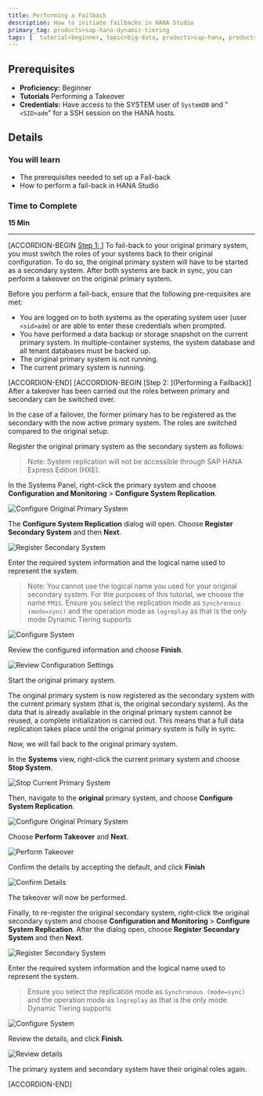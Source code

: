 ```yaml
---
title: Performing a Failback
description: How to initiate failbacks in HANA Studio
primary_tag: products>sap-hana-dynamic-tiering
tags: [  tutorial>beginner, topic>big-data, products>sap-hana, products>sap-hana-dynamic-tiering, products>sap-hana-studio ]
---
```


## Prerequisites
 - **Proficiency:** Beginner
 - **Tutorials** Performing a Takeover
 - **Credentials:** Have access to the SYSTEM user of  `SystemDB` and "`<SID>adm`" for a SSH session on the HANA hosts.


## Details
### You will learn
- The prerequisites needed to set up a Fail-back
- How to perform a fail-back in HANA Studio

### Time to Complete
**15 Min**

---

[ACCORDION-BEGIN [Step 1: ](Introduction)]
To fail-back to your original primary system, you must switch the roles of your systems back to their original configuration. To do so, the original primary system will have to be started as a secondary system. After both systems are back in sync, you can perform a takeover on the original primary system.

Before you perform a fail-back, ensure that the following pre-requisites are met:

- You are logged on to both systems as the operating system user (user `<sid>adm`) or are able to enter these credentials when prompted.
- You have performed a data backup or storage snapshot on the current primary system. In multiple-container systems, the system database and all tenant databases must be backed up.
- The original primary system is not running.
- The current primary system is running.


[ACCORDION-END]
[ACCORDION-BEGIN [Step 2: ](Performing a Failback)]
After a takeover has been carried out the roles between primary and secondary can be switched over.

In the case of a failover, the former primary has to be registered as the secondary with the now active primary system. The roles are switched compared to the original setup.

Register the original primary system as the secondary system as follows:

> Note: System replication will not be accessible through SAP HANA Express Edition (HXE). 

In the Systems Panel, right-click the primary system and choose **Configuration and Monitoring** > **Configure System Replication**.

![Configure Original Primary System](configure-system-replication.png)

The **Configure System Replication** dialog will open. Choose **Register Secondary System** and then **Next**.

![Register Secondary System](register-secondary-system.png)

Enter the required system information and the logical name used to represent the system.
> Note: You cannot use the logical name you used for your original secondary system. For the purposes of this tutorial, we choose the name `PM1S`.
> Ensure you select the replication mode as `Synchronous (mode=sync)` and the operation mode as `logreplay` as that is the only mode Dynamic Tiering supports

![Configure System](configure-system.png)

Review the configured information and choose **Finish**.

![Review Configuration Settings](review-configuration-settings.png)

Start the original primary system.

The original primary system is now registered as the secondary system with the current primary system (that is, the original secondary system). As the data that is already available in the original primary system cannot be reused, a complete initialization is carried out. This means that a full data replication takes place until the original primary system is fully in sync.

Now, we will fail back to the original primary system.

In the **Systems** view, right-click the current primary system and choose **Stop System**.

![Stop Current Primary System](stop-current-primary.png)

Then, navigate to the **original** primary system, and choose **Configure System Replication**.

![Configure Original Primary System](configure-original-primary-system.png)

Choose **Perform Takeover** and **Next**.

![Perform Takeover](perform-takeover.png)

Confirm the details by accepting the default, and click **Finish**

![Confirm Details](confirm-details.png)

The takeover will now be performed.

Finally, to re-register the original secondary system, right-click the original secondary system and choose **Configuration and Monitoring** > **Configure System Replication**. After the dialog open, choose **Register Secondary System** and then **Next**.

![Register Secondary System](register-secondary-system.png)

Enter the required system information and the logical name used to represent the system.
> Ensure you select the replication mode as `Synchronous (mode=sync)` and the operation mode as `logreplay` as that is the only mode Dynamic Tiering supports

![Configure System](configure-system0.png)

Review the details, and click **Finish**.

![Review details](review-configuration-settings0.png)

The primary system and secondary system have their original roles again.


[ACCORDION-END]
